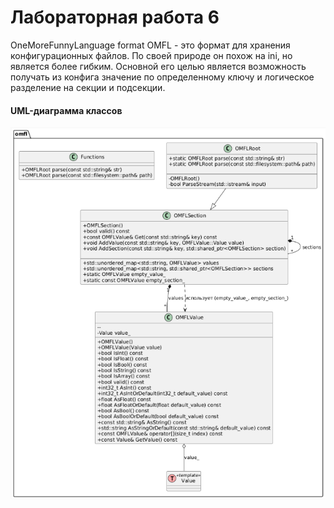 
# Лабораторная работа 6

OneMoreFunnyLanguage format
OMFL - это формат для хранения конфигурационных файлов. По своей природе он похож на ini, но является более гибким. Основной его целью является возможность получать из конфига значение по определенному ключу и логическое разделение на секции и подсекции.


#### UML-диаграмма классов
![UML](puml.png)